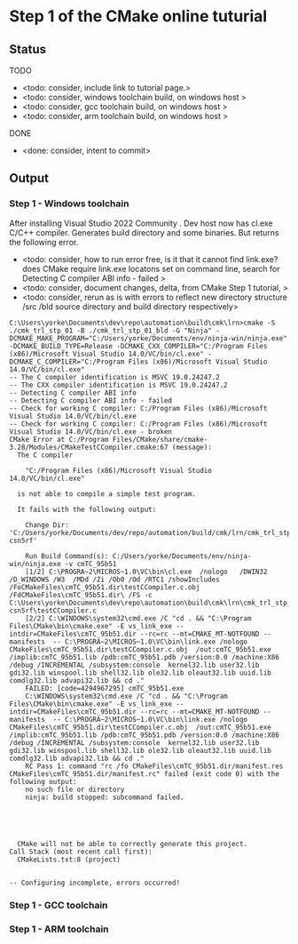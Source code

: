 # Step 1 of the CMake online tuturial


## Status
TODO
* <todo: consider, include link to tutorial page.>
* <todo: consider, windows toolchain build, on windows host >
* <todo: consider, gcc toolchain build, on windows host >
* <todo: consider, arm toolchain build, on windows host >

DONE
* <done: consider, intent to commit>

## Output

### Step 1 - Windows toolchain
After installing Visual Studio 2022 Community . Dev host now has cl.exe C/C++ compiler. Generates build directory and some binaries. But returns the following error.
* <todo: consider, how to run error free, is it that it cannot find link.exe? does CMake require link.exe locatons set on command line, search for Detecting C compiler ABI info - failed >
* <todo: consider, document changes, delta, from CMake Step 1 tutorial, >
* <todo: consider, rerun as is with errors to reflect new directory structure /src /bld source directory and build directory respectively>

```
C:\Users\yorke\Documents\dev\repo\automation\build\cmk\lrn>cmake -S ./cmk_trl_stp_01 -B ./cmk_trl_stp_01_bld -G "Ninja" -DCMAKE_MAKE_PROGRAM="C:/Users/yorke/Documents/env/ninja-win/ninja.exe" -DCMAKE_BUILD_TYPE=Release -DCMAKE_CXX_COMPILER="C:/Program Files (x86)/Microsoft Visual Studio 14.0/VC/bin/cl.exe" -DCMAKE_C_COMPILER="C:/Program Files (x86)/Microsoft Visual Studio 14.0/VC/bin/cl.exe"
-- The C compiler identification is MSVC 19.0.24247.2
-- The CXX compiler identification is MSVC 19.0.24247.2
-- Detecting C compiler ABI info
-- Detecting C compiler ABI info - failed
-- Check for working C compiler: C:/Program Files (x86)/Microsoft Visual Studio 14.0/VC/bin/cl.exe
-- Check for working C compiler: C:/Program Files (x86)/Microsoft Visual Studio 14.0/VC/bin/cl.exe - broken
CMake Error at C:/Program Files/CMake/share/cmake-3.28/Modules/CMakeTestCCompiler.cmake:67 (message):
  The C compiler

    "C:/Program Files (x86)/Microsoft Visual Studio 14.0/VC/bin/cl.exe"

  is not able to compile a simple test program.

  It fails with the following output:

    Change Dir: 'C:/Users/yorke/Documents/dev/repo/automation/build/cmk/lrn/cmk_trl_stp_01_bld/CMakeFiles/CMakeScratch/TryCompile-csn5rf'

    Run Build Command(s): C:/Users/yorke/Documents/env/ninja-win/ninja.exe -v cmTC_95b51
    [1/2] C:\PROGRA~2\MICROS~1.0\VC\bin\cl.exe  /nologo   /DWIN32 /D_WINDOWS /W3  /MDd /Zi /Ob0 /Od /RTC1 /showIncludes /FoCMakeFiles\cmTC_95b51.dir\testCCompiler.c.obj /FdCMakeFiles\cmTC_95b51.dir\ /FS -c C:\Users\yorke\Documents\dev\repo\automation\build\cmk\lrn\cmk_trl_stp_01_bld\CMakeFiles\CMakeScratch\TryCompile-csn5rf\testCCompiler.c
    [2/2] C:\WINDOWS\system32\cmd.exe /C "cd . && "C:\Program Files\CMake\bin\cmake.exe" -E vs_link_exe --intdir=CMakeFiles\cmTC_95b51.dir --rc=rc --mt=CMAKE_MT-NOTFOUND --manifests  -- C:\PROGRA~2\MICROS~1.0\VC\bin\link.exe /nologo CMakeFiles\cmTC_95b51.dir\testCCompiler.c.obj  /out:cmTC_95b51.exe /implib:cmTC_95b51.lib /pdb:cmTC_95b51.pdb /version:0.0 /machine:X86  /debug /INCREMENTAL /subsystem:console  kernel32.lib user32.lib gdi32.lib winspool.lib shell32.lib ole32.lib oleaut32.lib uuid.lib comdlg32.lib advapi32.lib && cd ."
    FAILED: [code=4294967295] cmTC_95b51.exe
    C:\WINDOWS\system32\cmd.exe /C "cd . && "C:\Program Files\CMake\bin\cmake.exe" -E vs_link_exe --intdir=CMakeFiles\cmTC_95b51.dir --rc=rc --mt=CMAKE_MT-NOTFOUND --manifests  -- C:\PROGRA~2\MICROS~1.0\VC\bin\link.exe /nologo CMakeFiles\cmTC_95b51.dir\testCCompiler.c.obj  /out:cmTC_95b51.exe /implib:cmTC_95b51.lib /pdb:cmTC_95b51.pdb /version:0.0 /machine:X86  /debug /INCREMENTAL /subsystem:console  kernel32.lib user32.lib gdi32.lib winspool.lib shell32.lib ole32.lib oleaut32.lib uuid.lib comdlg32.lib advapi32.lib && cd ."
    RC Pass 1: command "rc /fo CMakeFiles\cmTC_95b51.dir/manifest.res CMakeFiles\cmTC_95b51.dir/manifest.rc" failed (exit code 0) with the following output:
    no such file or directory
    ninja: build stopped: subcommand failed.





  CMake will not be able to correctly generate this project.
Call Stack (most recent call first):
  CMakeLists.txt:8 (project)


-- Configuring incomplete, errors occurred!
```

### Step 1 - GCC toolchain


### Step 1 - ARM toolchain

